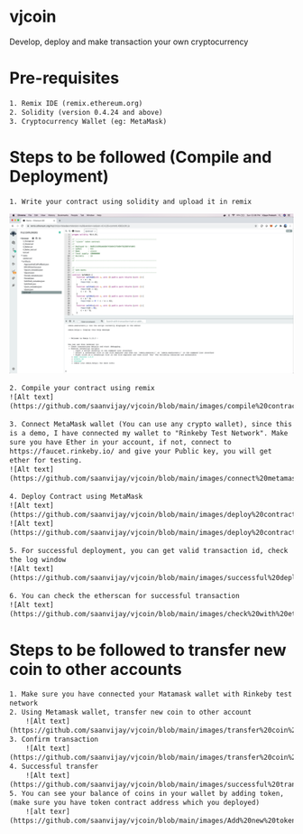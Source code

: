# vjcoin
Develop, deploy and make transaction your own cryptocurrency

# Pre-requisites
    1. Remix IDE (remix.ethereum.org)
    2. Solidity (version 0.4.24 and above)
    3. Cryptocurrency Wallet (eg: MetaMask)

# Steps to be followed (Compile and Deployment)
    1. Write your contract using solidity and upload it in remix 
![ ](/images/upload%20contract.png)
    
    2. Compile your contract using remix
    ![Alt text](https://github.com/saanvijay/vjcoin/blob/main/images/compile%20contract.png)

    3. Connect MetaMask wallet (You can use any crypto wallet), since this is a demo, I have connected my wallet to "Rinkeby Test Network". Make sure you have Ether in your account, if not, connect to https://faucet.rinkeby.io/ and give your Public key, you will get ether for testing.
    ![Alt text](https://github.com/saanvijay/vjcoin/blob/main/images/connect%20metamask.png)

    4. Deploy Contract using MetaMask
    ![Alt text](https://github.com/saanvijay/vjcoin/blob/main/images/deploy%20contract.png)
    ![Alt text](https://github.com/saanvijay/vjcoin/blob/main/images/deploy%20contract%20using%20metamask.png)

    5. For successful deployment, you can get valid transaction id, check the log window
    ![Alt text](https://github.com/saanvijay/vjcoin/blob/main/images/successful%20deployment.png)

    6. You can check the etherscan for successful transaction
    ![Alt text](https://github.com/saanvijay/vjcoin/blob/main/images/check%20with%20etherscan.png)

# Steps to be followed to transfer new coin to other accounts
    1. Make sure you have connected your Matamask wallet with Rinkeby test network
    2. Using Metamask wallet, transfer new coin to other account
        ![Alt text](https://github.com/saanvijay/vjcoin/blob/main/images/transfer%20coin%20to%20coinbase.png)
    3. Confirm transaction
        ![Alt text](https://github.com/saanvijay/vjcoin/blob/main/images/transfer%20coin%20confirm.png)
    4. Successful transfer 
        ![Alt text](https://github.com/saanvijay/vjcoin/blob/main/images/successful%20transfer.png)
    5. You can see your balance of coins in your wallet by adding token, (make sure you have token contract address which you deployed)
        ![alt texr](https://github.com/saanvijay/vjcoin/blob/main/images/Add%20new%20token%20to%20metamask.png)